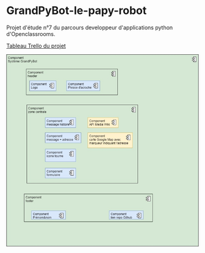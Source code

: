 # GrandPyBot-le-papy-robot
Projet d'étude n°7 du parcours developpeur d'applications python d'Openclassrooms.

[Tableau Trello du projet](https://trello.com/b/ahZAqGia/grandpy-bot-le-papy-robot)

![diagramme](documentation/diagramme_GrandPyBot.jpg)